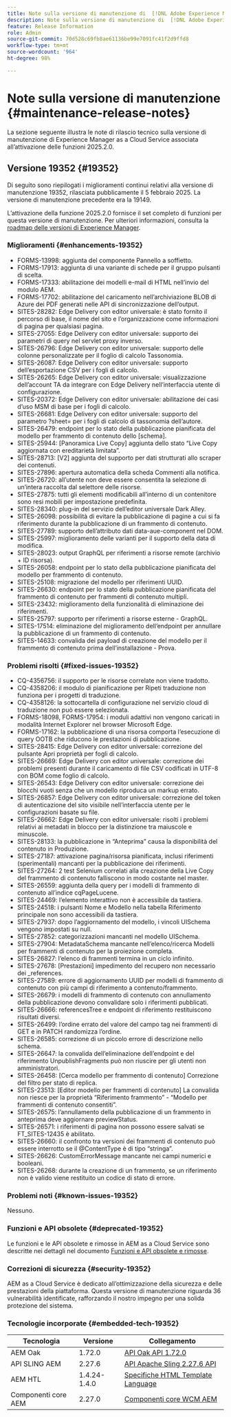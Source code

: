 ```yaml
---
title: Note sulla versione di manutenzione di  [!DNL Adobe Experience Manager] as a Cloud Service associato all’attivazione delle funzioni 2025.2.0.
description: Note sulla versione di manutenzione di  [!DNL Adobe Experience Manager] as a Cloud Service associato all’attivazione delle funzioni 2025.2.0.
feature: Release Information
role: Admin
source-git-commit: 70d528c69fb8ae61136be99e7091fc41f2d9ffd8
workflow-type: tm+mt
source-wordcount: '964'
ht-degree: 98%

---
```


# Note sulla versione di manutenzione {#maintenance-release-notes}

La sezione seguente illustra le note di rilascio tecnico sulla versione di manutenzione di Experience Manager as a Cloud Service associata all’attivazione delle funzioni 2025.2.0.

## Versione 19352 {#19352}

Di seguito sono riepilogati i miglioramenti continui relativi alla versione di manutenzione 19352, rilasciata pubblicamente il 5 febbraio 2025. La versione di manutenzione precedente era la 19149.

L’attivazione della funzione 2025.2.0 fornisce il set completo di funzioni per questa versione di manutenzione. Per ulteriori informazioni, consulta la [roadmap delle versioni di Experience Manager](https://experienceleague.adobe.com/it/docs/experience-manager-release-information/aem-release-updates/update-releases-roadmap).

### Miglioramenti {#enhancements-19352}

* FORMS-13998: aggiunta del componente Pannello a soffietto.
* FORMS-17913: aggiunta di una variante di schede per il gruppo pulsanti di scelta.
* FORMS-17333: abilitazione dei modelli e-mail di HTML nell’invio del modulo AEM.
* FORMS-17702: abilitazione del caricamento nell’archiviazione BLOB di Azure dei PDF generati nelle API di sincronizzazione dell’output.
* SITES-28282: Edge Delivery con editor universale: è stato fornito il percorso di base, il nome del sito e l’organizzazione come informazioni di pagina per qualsiasi pagina.
* SITES-27055: Edge Delivery con editor universale: supporto dei parametri di query nel servlet proxy inverso.
* SITES-26796: Edge Delivery con editor universale: supporto delle colonne personalizzate per il foglio di calcolo Tassonomia.
* SITES-26087: Edge Delivery con editor universale: supporto dell’esportazione CSV per i fogli di calcolo.
* SITES-26265: Edge Delivery con editor universale: visualizzazione dell’account TA da integrare con Edge Delivery nell’interfaccia utente di configurazione.
* SITES-20372: Edge Delivery con editor universale: abilitazione dei casi d’uso MSM di base per i fogli di calcolo.
* SITES-26681: Edge Delivery con editor universale: supporto del parametro ?sheet= per i fogli di calcolo di tassonomia dell’autore.
* SITES-26479: endpoint per lo stato della pubblicazione pianificata del modello per frammento di contenuto dello [schema].
* SITES-25944: [Panoramica Live Copy] aggiunta dello stato “Live Copy aggiornata con ereditarietà limitata”.
* SITES-28713: [V2] aggiunta del supporto per dati strutturati allo scraper dei contenuti.
* SITES-27896: apertura automatica della scheda Commenti alla notifica.
* SITES-26720: all’utente non deve essere consentita la selezione di un’intera raccolta dal selettore delle risorse.
* SITES-27875: tutti gli elementi modificabili all’interno di un contenitore sono resi mobili per impostazione predefinita.
* SITES-28340: plug-in del servizio dell’editor universale Dark Alley.
* SITES-26098: possibilità di evitare la pubblicazione di pagine a cui si fa riferimento durante la pubblicazione di un frammento di contenuto.
* SITES-27789: supporto dell’attributo dati data-aue-component nel DOM.
* SITES-25997: miglioramento delle varianti per il supporto della data di modifica.
* SITES-28023: output GraphQL per riferimenti a risorse remote (archivio + ID risorsa).
* SITES-26058: endpoint per lo stato della pubblicazione pianificata del modello per frammento di contenuto.
* SITES-25108: migrazione del modello per riferimenti UUID.
* SITES-26630: endpoint per lo stato della pubblicazione pianificata del frammento di contenuto per frammenti di contenuto multipli.
* SITES-23432: miglioramento della funzionalità di eliminazione dei riferimenti.
* SITES-25797: supporto per riferimenti a risorse esterne - GraphQL.
* SITES-17514: eliminazione del miglioramento dell’endpoint per annullare la pubblicazione di un frammento di contenuto.
* SITES-14633: convalida dei payload di creazione del modello per il frammento di contenuto prima dell’installazione - Prova.

### Problemi risolti {#fixed-issues-19352}

* CQ-4356756: il supporto per le risorse correlate non viene tradotto.
* CQ-4358206: il modulo di pianificazione per Ripeti traduzione non funziona per i progetti di traduzione.
* CQ-4358126: la sottocartella di configurazione nel servizio cloud di traduzione non può essere selezionata.
* FORMS-18098, FORMS-17954: i moduli adattivi non vengono caricati in modalità Internet Explorer nel browser Microsoft Edge.
* FORMS-17162: la pubblicazione di una risorsa comporta l’esecuzione di query OOTB che riducono le prestazioni di pubblicazione.
* SITES-28415: Edge Delivery con editor universale: correzione del pulsante Apri proprietà per fogli di calcolo.
* SITES-26669: Edge Delivery con editor universale: correzione dei problemi presenti durante il caricamento di file CSV codificati in UTF-8 con BOM come foglio di calcolo.
* SITES-26543: Edge Delivery con editor universale: correzione dei blocchi vuoti senza che un modello riproduca un markup errato.
* SITES-26857: Edge Delivery con editor universale: correzione del token di autenticazione del sito visibile nell’interfaccia utente per le configurazioni basate su file.
* SITES-26662: Edge Delivery con editor universale: risolti i problemi relativi ai metadati in blocco per la distinzione tra maiuscole e minuscole.
* SITES-28133: la pubblicazione in “Anteprima” causa la disponibilità del contenuto in Produzione.
* SITES-27187: attivazione pagina/risorsa pianificata, inclusi riferimenti (sperimentali) mancanti per la pubblicazione dei riferimenti.
* SITES-27264: 2 test Selenium correlati alla creazione della Live Copy del frammento di contenuto falliscono in modo costante nel master.
* SITES-26559: aggiunta della query per i modelli di frammento di contenuto all’indice cqPageLucene.
* SITES-24469: l’elemento interattivo non è accessibile da tastiera.
* SITES-24518: i pulsanti Nome e Modello nella tabella Riferimento principale non sono accessibili da tastiera.
* SITES-27937: dopo l’aggiornamento del modello, i vincoli UISchema vengono impostati su null.
* SITES-27852: categorizzazioni mancanti nel modello UISchema.
* SITES-27904: MetadataSchema mancante nell’elenco/ricerca Modelli per frammenti di contenuto per la proiezione completa.
* SITES-26827: l’elenco di frammenti termina in un ciclo infinito.
* SITES-27678: [Prestazioni] impedimento del recupero non necessario dei _references.
* SITES-27589: errore di aggiornamento UUID per modelli di frammento di contenuto con più campi di riferimento a contenuto/frammento.
* SITES-26679: i modelli di frammento di contenuto con annullamento della pubblicazione devono convalidare solo i riferimenti pubblicati.
* SITES-26666: referencesTree e endpoint di riferimento restituiscono risultati diversi.
* SITES-26499: l’ordine errato del valore del campo tag nei frammenti di GET e in PATCH randomizza l’ordine.
* SITES-26585: correzione di un piccolo errore di descrizione nello schema.
* SITES-26647: la convalida dell’eliminazione dell’endpoint e del riferimento UnpublishFragments può non riuscire per gli utenti non amministratori.
* SITES-26458: [Cerca modello per frammento di contenuto] Correzione del filtro per stato di replica.
* SITES-23513: [Editor modello per frammenti di contenuto] La convalida non riesce per la proprietà “Riferimento frammento” - “Modello per frammenti di contenuto consentiti”.
* SITES-26575: l’annullamento della pubblicazione di un frammento in anteprima deve aggiornare previewStatus.
* SITES-26571: i riferimenti di pagina non possono essere salvati se FT_SITES-12435 è abilitato.
* SITES-26660: il confronto tra versioni dei frammenti di contenuto può essere interrotto se il @ContentType è di tipo “stringa”.
* SITES-26626: CustomErrorMessage mancante nei campi numerici e booleani.
* SITES-26268: durante la creazione di un frammento, se un riferimento non è valido viene restituito un codice di stato di errore.

### Problemi noti {#known-issues-19352}

Nessuno.

### Funzioni e API obsolete {#deprecated-19352}

Le funzioni e le API obsolete e rimosse in AEM as a Cloud Service sono descritte nei dettagli nel documento [Funzioni e API obsolete e rimosse](/help/release-notes/deprecated-removed-features.md).

### Correzioni di sicurezza {#security-19352}

AEM as a Cloud Service è dedicato all’ottimizzazione della sicurezza e delle prestazioni della piattaforma. Questa versione di manutenzione riguarda 36 vulnerabilità identificate, rafforzando il nostro impegno per una solida protezione del sistema.

### Tecnologie incorporate {#embedded-tech-19352}

| Tecnologia | Versione | Collegamento |
|---|---|---|
| AEM Oak | 1.72.0 | [API Oak API 1.72.0](https://www.javadoc.io/doc/org.apache.jackrabbit/oak-api/1.72.0/index.html) |
| API SLING AEM | 2.27.6 | [API Apache Sling 2.27.6 API](https://www.javadoc.io/doc/org.apache.sling/org.apache.sling.api/latest/index.html) |
| AEM HTL | 1.4.24-1.4.0 | [Specifiche HTML Template Language](https://github.com/adobe/htl-spec) |
| Componenti core AEM | 2.27.0 | [Componenti core WCM AEM](https://github.com/adobe/aem-core-wcm-components) |
